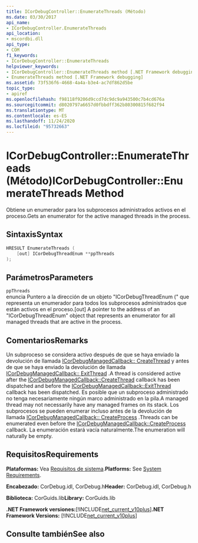 ```yaml
---
title: ICorDebugController::EnumerateThreads (Método)
ms.date: 03/30/2017
api_name:
- ICorDebugController.EnumerateThreads
api_location:
- mscordbi.dll
api_type:
- COM
f1_keywords:
- ICorDebugController::EnumerateThreads
helpviewer_keywords:
- ICorDebugController::EnumerateThreads method [.NET Framework debugging]
- EnumerateThreads method [.NET Framework debugging]
ms.assetid: 73f536f6-4668-4a4a-b3e4-ac7df862d5be
topic_type:
- apiref
ms.openlocfilehash: f98118f9206d9ccd7dc9dc9a943500c7b4cd676a
ms.sourcegitcommit: d8020797a6657d0fbbdff362b80300815f682f94
ms.translationtype: MT
ms.contentlocale: es-ES
ms.lasthandoff: 11/24/2020
ms.locfileid: "95732663"
---
```

# <a name="icordebugcontrollerenumeratethreads-method"></a><span data-ttu-id="1c78a-102">ICorDebugController::EnumerateThreads (Método)</span><span class="sxs-lookup"><span data-stu-id="1c78a-102">ICorDebugController::EnumerateThreads Method</span></span>

<span data-ttu-id="1c78a-103">Obtiene un enumerador para los subprocesos administrados activos en el proceso.</span><span class="sxs-lookup"><span data-stu-id="1c78a-103">Gets an enumerator for the active managed threads in the process.</span></span>  
  
## <a name="syntax"></a><span data-ttu-id="1c78a-104">Sintaxis</span><span class="sxs-lookup"><span data-stu-id="1c78a-104">Syntax</span></span>  
  
```cpp  
HRESULT EnumerateThreads (  
    [out] ICorDebugThreadEnum **ppThreads  
);  
```  
  
## <a name="parameters"></a><span data-ttu-id="1c78a-105">Parámetros</span><span class="sxs-lookup"><span data-stu-id="1c78a-105">Parameters</span></span>  

 `ppThreads`  
 <span data-ttu-id="1c78a-106">enuncia Puntero a la dirección de un objeto "ICorDebugThreadEnum (" que representa un enumerador para todos los subprocesos administrados que están activos en el proceso.</span><span class="sxs-lookup"><span data-stu-id="1c78a-106">[out] A pointer to the address of an "ICorDebugThreadEnum" object that represents an enumerator for all managed threads that are active in the process.</span></span>  
  
## <a name="remarks"></a><span data-ttu-id="1c78a-107">Comentarios</span><span class="sxs-lookup"><span data-stu-id="1c78a-107">Remarks</span></span>  

 <span data-ttu-id="1c78a-108">Un subproceso se considera activo después de que se haya enviado la devolución de llamada [ICorDebugManagedCallback:: CreateThread](icordebugmanagedcallback-createthread-method.md) y antes de que se haya enviado la devolución de llamada [ICorDebugManagedCallback:: ExitThread](icordebugmanagedcallback-exitthread-method.md) .</span><span class="sxs-lookup"><span data-stu-id="1c78a-108">A thread is considered active after the [ICorDebugManagedCallback::CreateThread](icordebugmanagedcallback-createthread-method.md) callback has been dispatched and before the [ICorDebugManagedCallback::ExitThread](icordebugmanagedcallback-exitthread-method.md) callback has been dispatched.</span></span> <span data-ttu-id="1c78a-109">Es posible que un subproceso administrado no tenga necesariamente ningún marco administrado en la pila.</span><span class="sxs-lookup"><span data-stu-id="1c78a-109">A managed thread may not necessarily have any managed frames on its stack.</span></span> <span data-ttu-id="1c78a-110">Los subprocesos se pueden enumerar incluso antes de la devolución de llamada [ICorDebugManagedCallback:: CreateProcess](icordebugmanagedcallback-createprocess-method.md) .</span><span class="sxs-lookup"><span data-stu-id="1c78a-110">Threads can be enumerated even before the [ICorDebugManagedCallback::CreateProcess](icordebugmanagedcallback-createprocess-method.md) callback.</span></span> <span data-ttu-id="1c78a-111">La enumeración estará vacía naturalmente.</span><span class="sxs-lookup"><span data-stu-id="1c78a-111">The enumeration will naturally be empty.</span></span>  
  
## <a name="requirements"></a><span data-ttu-id="1c78a-112">Requisitos</span><span class="sxs-lookup"><span data-stu-id="1c78a-112">Requirements</span></span>  

 <span data-ttu-id="1c78a-113">**Plataformas:** Vea [Requisitos de sistema](../../get-started/system-requirements.md).</span><span class="sxs-lookup"><span data-stu-id="1c78a-113">**Platforms:** See [System Requirements](../../get-started/system-requirements.md).</span></span>  
  
 <span data-ttu-id="1c78a-114">**Encabezado:** CorDebug.idl, CorDebug.h</span><span class="sxs-lookup"><span data-stu-id="1c78a-114">**Header:** CorDebug.idl, CorDebug.h</span></span>  
  
 <span data-ttu-id="1c78a-115">**Biblioteca:** CorGuids.lib</span><span class="sxs-lookup"><span data-stu-id="1c78a-115">**Library:** CorGuids.lib</span></span>  
  
 <span data-ttu-id="1c78a-116">**.NET Framework versiones:**[!INCLUDE[net_current_v10plus](../../../../includes/net-current-v10plus-md.md)]</span><span class="sxs-lookup"><span data-stu-id="1c78a-116">**.NET Framework Versions:** [!INCLUDE[net_current_v10plus](../../../../includes/net-current-v10plus-md.md)]</span></span>  
  
## <a name="see-also"></a><span data-ttu-id="1c78a-117">Consulte también</span><span class="sxs-lookup"><span data-stu-id="1c78a-117">See also</span></span>
